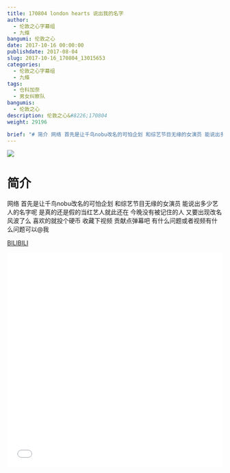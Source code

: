 ```yaml
---
title: 170804 london hearts 说出我的名字
author: 
  - 伦敦之心字幕组
  - 九條
bangumi: 伦敦之心
date: 2017-10-16 00:00:00
publishdate: 2017-08-04
slug: 2017-10-16_170804_13015653
categories: 
  - 伦敦之心字幕组
  - 九條
tags: 
  - 仓科加奈
  - 男女纠察队
bangumis: 
  - 伦敦之心
description: 伦敦之心&#8226;170804
weight: 29196

brief: "# 简介 网络 首先是让千鸟nobu改名的可怕企划 和综艺节目无缘的女演员 能说出多少艺人的名字呢 是真的还是假的当红艺人就此还在 今晚没有被记住的人 又要出现改名风波了么 喜欢的就投个硬币 收藏下视频 贡献点弹幕吧 有什么问题或者视频有什么问题可以@我"
---
```


![](https://i.imgur.com/IVhVU0y.jpg)

# 简介  
网络
首先是让千鸟nobu改名的可怕企划 和综艺节目无缘的女演员 能说出多少艺人的名字呢 是真的还是假的当红艺人就此还在 今晚没有被记住的人 又要出现改名风波了么 喜欢的就投个硬币 收藏下视频 贡献点弹幕吧 有什么问题或者视频有什么问题可以@我

  [BILIBILI](https://www.bilibili.com/video/av13015653/)


<div class="vcontainer">  <iframe class='video' src="//www.bilibili.com/blackboard/player.html?aid=13015653" width="100%" height="500" frameborder="0" allowfullscreen="allowfullscreen"></iframe></div>
